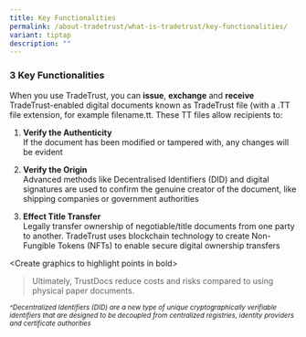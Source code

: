 ```yaml
---
title: Key Functionalities
permalink: /about-tradetrust/what-is-tradetrust/key-functionalities/
variant: tiptap
description: ""
---
```

<h3><strong>3 Key Functionalities</strong></h3>
<p>When you use TradeTrust, you can <strong>issue</strong>, <strong>exchange</strong> and <strong>receive</strong> TradeTrust-enabled
digital documents known as TradeTrust file (with a .TT file extension,
for example <a rel="noopener noreferrer nofollow" target="_blank">filename.tt</a>.
These TT files allow recipients to:
<br>
</p>
<ol data-tight="true" class="tight">
<li>
<p><strong>Verify the Authenticity</strong> 
<br>If the document has been modified or tampered with, any changes will be
evident</p>
<p></p>
</li>
<li>
<p><strong>Verify the Origin</strong> 
<br>Advanced methods like Decentralised Identifiers (DID) and digital signatures
are used to confirm the genuine creator of the document, like shipping
companies or government authorities</p>
<p></p>
</li>
<li>
<p><strong>Effect Title Transfer</strong> 
<br>Legally transfer ownership of negotiable/title documents from one party
to another. TradeTrust uses blockchain technology to create Non-Fungible
Tokens (NFTs) to enable secure digital ownership transfers</p>
</li>
</ol>
<p></p>
<p>&lt;Create graphics to highlight points in bold&gt;</p>
<p></p>
<blockquote>
<p>Ultimately, TrustDocs reduce costs and risks compared to using physical
paper documents.</p>
</blockquote>
<p></p>
<p><em><sub>^Decentralized Identifiers (DID) are a new type of unique cryptographically verifiable identifiers that are designed to be decoupled from centralized registries, identity providers and certificate authorities</sub></em>
</p>
<p></p>